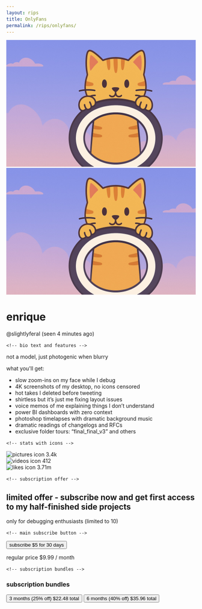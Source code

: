 ```yaml
---
layout: rips
title: OnlyFans
permalink: /rips/onlyfans/
---
```


<div class="w-full max-w-full sm:max-w-lg lg:max-w-xl mx-auto bg-white shadow-md rounded-lg overflow-hidden mt-2">
  <!-- cover image -->
  <img src="/assets/images/of-cat-cover.png" alt="cover image" class="w-full h-40 object-cover object-top">

  <div class="px-6 py-4">
    <!-- profile picture -->
    <div class="flex -mt-12">
      <img src="/assets/images/of-cat-cover.png" alt="profile picture" class="w-24 h-24 rounded-full border-4 border-white shadow-lg">
    </div>


  <div class="mt-2">
      <h1 class="text-xl font-semibold">enrique</h1>
      <div class="mt-1 text-gray-500 text-sm flex items-baseline space-x-2">
        <span>@slightlyferal</span>
        <span class="text-xs">(seen 4 minutes ago)</span>
      </div>
    </div>

    <!-- bio text and features -->
  <p class="mt-4 text-sm text-gray-700">not a model, just photogenic when blurry</p>
    <p class="mt-4 font-semibold text-gray-800">what you'll get:</p>
    <ul class="list-disc list-inside text-sm text-gray-700 space-y-1">
      <li>slow zoom-ins on my face while I debug</li>
      <li>4K screenshots of my desktop, no icons censored</li>
      <li>hot takes I deleted before tweeting</li>
      <li>shirtless but it’s just me fixing layout issues</li>
      <li>voice memos of me explaining things I don’t understand</li>
      <li>power BI dashboards with zero context</li>
      <li>photoshop timelapses with dramatic background music</li>
      <li>dramatic readings of changelogs and RFCs</li>
      <li>exclusive folder tours: “final_final_v3” and others</li>
    </ul>

    <!-- stats with icons -->
  <div class="mt-6 flex justify-around text-center">
      <div class="flex items-center space-x-1">
        <img src="/assets/parodies/onlyfans/picture-icon.svg" alt="pictures icon" class="w-5 h-5">
        <span class="font-bold">3.4k</span>
      </div>
      <div class="flex items-center space-x-1">
        <img src="/assets/parodies/onlyfans/video-icon.svg" alt="videos icon" class="w-5 h-5">
        <span class="font-bold">412</span>
      </div>
      <div class="flex items-center space-x-1">
        <img src="/assets/parodies/onlyfans/heart-icon.svg" alt="likes icon" class="w-5 h-5">
        <span class="font-bold">3.71m</span>
      </div>
    </div>

    <!-- subscription offer -->
  <div class="mt-6 bg-gradient-to-r from-indigo-100 via-purple-100 to-pink-100 p-4 rounded-md">
      <h2 class="font-semibold text-gray-800">limited offer - subscribe now and get first access to my half-finished side projects</h2>
      <p class="text-sm text-gray-600 mt-1">only for debugging enthusiasts (limited to 10)</p>
    </div>

    <!-- main subscribe button -->
  <div class="mt-6">
      <button class="w-full py-2 px-4 rounded-lg font-semibold bg-gradient-to-r from-indigo-500 via-purple-600 to-pink-500 text-white flex justify-between">
        <span>subscribe</span>
        <span>$5 for 30 days</span>
      </button>
      <p class="text-right text-xs text-gray-500 mt-1">regular price $9.99 / month</p>
    </div>

    <!-- subscription bundles -->
  <div class="mt-8">
      <h3 class="text-lg font-semibold">subscription bundles</h3>
      <div class="mt-4 space-y-2">
        <button class="w-full py-2 px-4 rounded-lg font-semibold bg-gradient-to-r from-indigo-500 via-purple-600 to-pink-500 text-white flex justify-between">
          <span>3 months (25% off)</span>
          <span>$22.48 total</span>
        </button>
        <button class="w-full py-2 px-4 rounded-lg font-semibold bg-gradient-to-r from-indigo-500 via-purple-600 to-pink-500 text-white flex justify-between">
          <span>6 months (40% off)</span>
          <span>$35.96 total</span>
        </button>
      </div>
    </div>
  </div>
</div>